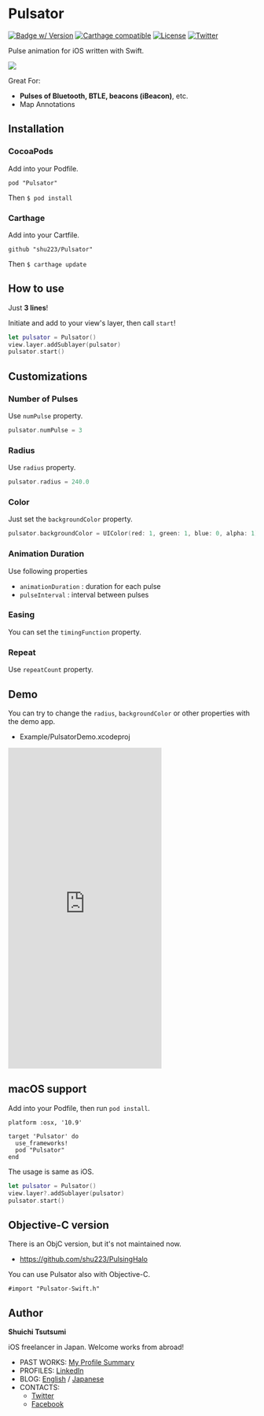 Pulsator
===========

[![Badge w/ Version](http://cocoapod-badges.herokuapp.com/v/Pulsator/badge.png)](http://cocoadocs.org/docsets/Pulsator)
[![Carthage compatible](https://img.shields.io/badge/Carthage-compatible-4BC51D.svg?style=flat)](https://github.com/Carthage/Carthage)
[![License](http://img.shields.io/badge/license-MIT-lightgrey.svg?style=flat
)](http://mit-license.org)
[![Twitter](https://img.shields.io/badge/twitter-@shu223-blue.svg?style=flat)](http://twitter.com/shu223)

Pulse animation for iOS written with Swift.

![](demo.gif)
                    
Great For:

- **Pulses of Bluetooth, BTLE, beacons (iBeacon)**, etc.
- Map Annotations

## Installation

### CocoaPods

Add into your Podfile.

```:Podfile
pod "Pulsator"
```

Then `$ pod install`

### Carthage

Add into your Cartfile.

```:Cartfile
github "shu223/Pulsator"
```

Then `$ carthage update`


## How to use

Just **3 lines**!

Initiate and add to your view's layer, then call `start`!

```swift
let pulsator = Pulsator()
view.layer.addSublayer(pulsator)
pulsator.start()
```


## Customizations

### Number of Pulses

Use `numPulse` property.

```swift
pulsator.numPulse = 3
```

### Radius

Use `radius` property.

```swift
pulsator.radius = 240.0
```

### Color

Just set the `backgroundColor` property.

```swift
pulsator.backgroundColor = UIColor(red: 1, green: 1, blue: 0, alpha: 1).cgColor
```

### Animation Duration

Use following properties

- `animationDuration` : duration for each pulse
- `pulseInterval` : interval between pulses

### Easing

You can set the `timingFunction` property.


### Repeat

Use `repeatCount` property.


## Demo

You can try to change the `radius`,  `backgroundColor`  or other properties with the demo app.

- Example/PulsatorDemo.xcodeproj

<iframe src="https://appetize.io/embed/45kwjngp1xud45eeqhxqy8qqew?device=iphone6s&scale=75&autoplay=false&orientation=portrait&deviceColor=black" width="312px" height="653px" frameborder="0" scrolling="no"></iframe>


## macOS support

Add into your Podfile, then run `pod install`.

```:Podfile
platform :osx, '10.9'

target 'Pulsator' do
  use_frameworks!
  pod "Pulsator"
end
```

The usage is same as iOS.

```swift
let pulsator = Pulsator()
view.layer?.addSublayer(pulsator)
pulsator.start()
```

## Objective-C version

There is an ObjC version, but it's not maintained now.

- https://github.com/shu223/PulsingHalo

You can use Pulsator also with Objective-C.

```
#import "Pulsator-Swift.h"
```


## Author

**Shuichi Tsutsumi**

iOS freelancer in Japan. Welcome works from abroad!

- PAST WORKS:  [My Profile Summary](https://medium.com/@shu223/my-profile-summary-f14bfc1e7099#.vdh0i7clr)
- PROFILES: [LinkedIn](https://www.linkedin.com/in/shuichi-tsutsumi-525b755b/)
- BLOG: [English](https://medium.com/@shu223/) / [Japanese](http://d.hatena.ne.jp/shu223/)
- CONTACTS:
  - [Twitter](https://twitter.com/shu223)
  - [Facebook](https://www.facebook.com/shuichi.tsutsumi)
